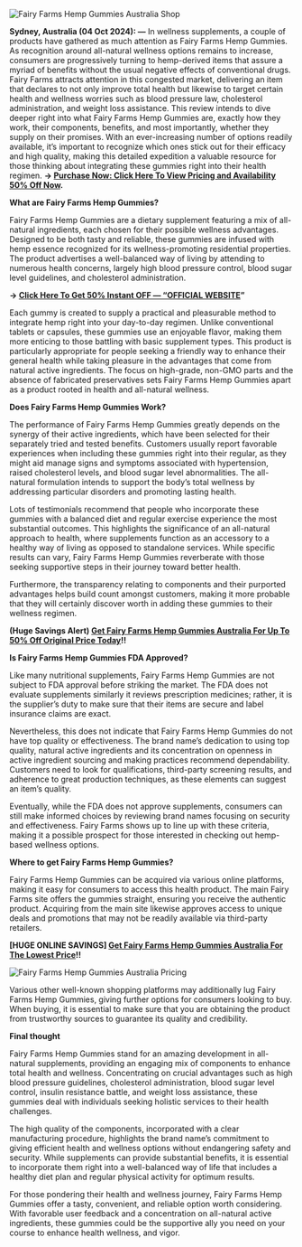 
![Fairy Farms Hemp Gummies Australia Shop](https://github.com/user-attachments/assets/c1ece519-47cb-4a6d-8dbe-e2e9ef427513)



**Sydney, Australia (04 Oct 2024): —** In wellness supplements, a couple of products have gathered as much attention as Fairy Farms Hemp Gummies. As recognition around all-natural wellness options remains to increase, consumers are progressively turning to hemp-derived items that assure a myriad of benefits without the usual negative effects of conventional drugs. Fairy Farms attracts attention in this congested market, delivering an item that declares to not only improve total health but likewise to target certain health and wellness worries such as blood pressure law, cholesterol administration, and weight loss assistance. This review intends to dive deeper right into what Fairy Farms Hemp Gummies are, exactly how they work, their components, benefits, and most importantly, whether they supply on their promises. With an ever-increasing number of options readily available, it’s important to recognize which ones stick out for their efficacy and high quality, making this detailed expedition a valuable resource for those thinking about integrating these gummies right into their health regimen. **→ [Purchase Now: Click Here To View Pricing and Availability 50% Off Now](https://supplementcarts.com/fairy-farms-hemp-gummies-official/).**


**What are Fairy Farms Hemp Gummies?**

Fairy Farms Hemp Gummies are a dietary supplement featuring a mix of all-natural ingredients, each chosen for their possible wellness advantages. Designed to be both tasty and reliable, these gummies are infused with hemp essence recognized for its wellness-promoting residential properties. The product advertises a well-balanced way of living by attending to numerous health concerns, largely high blood pressure control, blood sugar level guidelines, and cholesterol administration.


**→ [Click Here To Get 50% Instant OFF — “OFFICIAL WEBSITE](https://supplementcarts.com/fairy-farms-hemp-gummies-official/)”**


Each gummy is created to supply a practical and pleasurable method to integrate hemp right into your day-to-day regimen. Unlike conventional tablets or capsules, these gummies use an enjoyable flavor, making them more enticing to those battling with basic supplement types. This product is particularly appropriate for people seeking a friendly way to enhance their general health while taking pleasure in the advantages that come from natural active ingredients. The focus on high-grade, non-GMO parts and the absence of fabricated preservatives sets Fairy Farms Hemp Gummies apart as a product rooted in health and all-natural wellness.


**Does Fairy Farms Hemp Gummies Work?**

The performance of Fairy Farms Hemp Gummies greatly depends on the synergy of their active ingredients, which have been selected for their separately tried and tested benefits. Customers usually report favorable experiences when including these gummies right into their regular, as they might aid manage signs and symptoms associated with hypertension, raised cholesterol levels, and blood sugar level abnormalities. The all-natural formulation intends to support the body’s total wellness by addressing particular disorders and promoting lasting health.

Lots of testimonials recommend that people who incorporate these gummies with a balanced diet and regular exercise experience the most substantial outcomes. This highlights the significance of an all-natural approach to health, where supplements function as an accessory to a healthy way of living as opposed to standalone services. While specific results can vary, Fairy Farms Hemp Gummies reverberate with those seeking supportive steps in their journey toward better health.

Furthermore, the transparency relating to components and their purported advantages helps build count amongst customers, making it more probable that they will certainly discover worth in adding these gummies to their wellness regimen.


**(Huge Savings Alert) [Get Fairy Farms Hemp Gummies Australia For Up To 50% Off Original Price Today](https://supplementcarts.com/fairy-farms-hemp-gummies-official/)!!**



**Is Fairy Farms Hemp Gummies FDA Approved?**

Like many nutritional supplements, Fairy Farms Hemp Gummies are not subject to FDA approval before striking the market. The FDA does not evaluate supplements similarly it reviews prescription medicines; rather, it is the supplier’s duty to make sure that their items are secure and label insurance claims are exact.

Nevertheless, this does not indicate that Fairy Farms Hemp Gummies do not have top quality or effectiveness. The brand name’s dedication to using top quality, natural active ingredients and its concentration on openness in active ingredient sourcing and making practices recommend dependability. Customers need to look for qualifications, third-party screening results, and adherence to great production techniques, as these elements can suggest an item’s quality.

Eventually, while the FDA does not approve supplements, consumers can still make informed choices by reviewing brand names focusing on security and effectiveness. Fairy Farms shows up to line up with these criteria, making it a possible prospect for those interested in checking out hemp-based wellness options.


**Where to get Fairy Farms Hemp Gummies?**

Fairy Farms Hemp Gummies can be acquired via various online platforms, making it easy for consumers to access this health product. The main Fairy Farms site offers the gummies straight, ensuring you receive the authentic product. Acquiring from the main site likewise approves access to unique deals and promotions that may not be readily available via third-party retailers.


**[HUGE ONLINE SAVINGS] [Get Fairy Farms Hemp Gummies Australia For The Lowest Price](https://supplementcarts.com/fairy-farms-hemp-gummies-official/)!!**


![Fairy Farms Hemp Gummies Australia Pricing](https://github.com/user-attachments/assets/1ac3866c-c589-4f92-b502-e9e45c7da3f3)


Various other well-known shopping platforms may additionally lug Fairy Farms Hemp Gummies, giving further options for consumers looking to buy. When buying, it is essential to make sure that you are obtaining the product from trustworthy sources to guarantee its quality and credibility.


**Final thought**

Fairy Farms Hemp Gummies stand for an amazing development in all-natural supplements, providing an engaging mix of components to enhance total health and wellness. Concentrating on crucial advantages such as high blood pressure guidelines, cholesterol administration, blood sugar level control, insulin resistance battle, and weight loss assistance, these gummies deal with individuals seeking holistic services to their health challenges.

The high quality of the components, incorporated with a clear manufacturing procedure, highlights the brand name’s commitment to giving efficient health and wellness options without endangering safety and security. While supplements can provide substantial benefits, it is essential to incorporate them right into a well-balanced way of life that includes a healthy diet plan and regular physical activity for optimum results.

For those pondering their health and wellness journey, Fairy Farms Hemp Gummies offer a tasty, convenient, and reliable option worth considering. With favorable user feedback and a concentration on all-natural active ingredients, these gummies could be the supportive ally you need on your course to enhance health wellness, and vigor.
